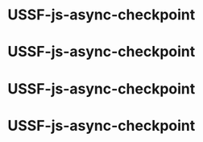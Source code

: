 # USSF-js-async-checkpoint
# USSF-js-async-checkpoint
# USSF-js-async-checkpoint
# USSF-js-async-checkpoint
